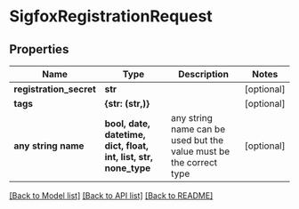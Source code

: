 # SigfoxRegistrationRequest


## Properties
Name | Type | Description | Notes
------------ | ------------- | ------------- | -------------
**registration_secret** | **str** |  | [optional] 
**tags** | **{str: (str,)}** |  | [optional] 
**any string name** | **bool, date, datetime, dict, float, int, list, str, none_type** | any string name can be used but the value must be the correct type | [optional]

[[Back to Model list]](../README.md#documentation-for-models) [[Back to API list]](../README.md#documentation-for-api-endpoints) [[Back to README]](../README.md)


